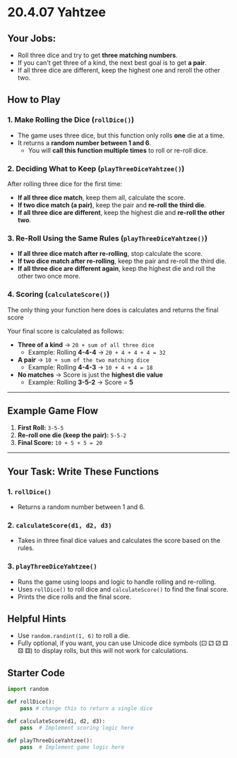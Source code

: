 # 20.4.07 Yahtzee  

## **Your Jobs:**  
- Roll three dice and try to get **three matching numbers**.  
- If you can't get three of a kind, the next best goal is to get **a pair**.  
- If all three dice are different, keep the highest one and reroll the other two.  



## **How to Play**  

### **1. Make Rolling the Dice (`rollDice()`)**  
- The game uses three dice, but this function only rolls **one** die at a time.  
- It returns a **random number between 1 and 6**.  
   - You will **call this function multiple times** to roll or re-roll dice.  

### **2. Deciding What to Keep (`playThreeDiceYahtzee()`)**  
After rolling three dice for the first time:  
- **If all three dice match**, keep them all, calculate the score.  
- **If two dice match (a pair)**, keep the pair and **re-roll the third die**.  
- **If all three dice are different**, keep the highest die and **re-roll the other two**.  

### **3. Re-Roll Using the Same Rules (`playThreeDiceYahtzee()`)**  
- **If all three dice match after re-rolling**, stop calculate the score.  
- **If two dice match after re-rolling**, keep the pair and re-roll the third die.  
- **If all three dice are different again**, keep the highest die and roll the other two once more.  

### **4. Scoring (`calculateScore()`)**  
The only thing your function here does is calculates and returns the final score

Your final score is calculated as follows:  
- **Three of a kind** → `20 + sum of all three dice`  
  - Example: Rolling **4-4-4** → `20 + 4 + 4 + 4 = 32`  
- **A pair** → `10 + sum of the two matching dice`  
  - Example: Rolling **4-4-3** → `10 + 4 + 4 = 18`  
- **No matches** → Score is just the **highest die value**  
  - Example: Rolling **3-5-2** → Score = **5**  

---

## **Example Game Flow**  
1. **First Roll:** `3-5-5`  
2. **Re-roll one die (keep the pair):** `5-5-2`  
3. **Final Score:** `10 + 5 + 5 = 20`  

---

## **Your Task: Write These Functions**  

### **1. `rollDice()`**  
- Returns a random number between 1 and 6.  

### **2. `calculateScore(d1, d2, d3)`**  
- Takes in three final dice values and calculates the score based on the rules.  

### **3. `playThreeDiceYahtzee()`**  
- Runs the game using loops and logic to handle rolling and re-rolling.  
- Uses `rollDice()` to roll dice and `calculateScore()` to find the final score.  
- Prints the dice rolls and the final score.  



## **Helpful Hints**  
- Use `random.randint(1, 6)` to roll a die.  
- Fully optional, if you want, you can use Unicode dice symbols (⚀ ⚁ ⚂ ⚃ ⚄ ⚅) to display rolls, but this will not work for calculations.  



## Starter Code
```python
import random

def rollDice():
    pass # change this to return a single dice

def calculateScore(d1, d2, d3):
    pass  # Implement scoring logic here

def playThreeDiceYahtzee():
    pass  # Implement game logic here
```

